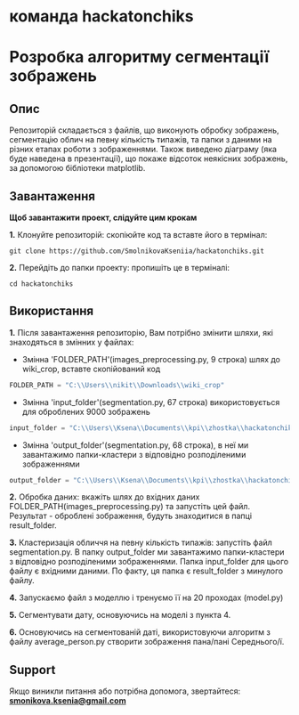 # команда hackatonchiks

# Розробка алгоритму сегментації зображень

## **Опис**

Репозиторій складається з файлів, що виконують обробку зображень, сегментацію облич на певну кількість типажів, та папки з даними на різних етапах роботи з зображеннями. Також виведено діаграму (яка буде наведена в презентації), що покаже відсоток неякісних зображень, за допомогою бібліотеки matplotlib.  


## **Завантаження**
**Щоб завантажити проект, слідуйте цим крокам**

**1.** Клонуйте репозиторій:
 скопіюйте код та вставте його в термінал: 
 ~~~terminal
git clone https://github.com/SmolnikovaKseniia/hackatonchiks.git
~~~
 
**2.** Перейдіть до папки проекту:
 пропишіть це в терміналі: 
 ~~~terminal
cd hackatonchiks
~~~


## **Використання**
 

 **1.** Після завантаження репозиторію, Вам потрібно змінити шляхи, які знаходяться в змінних у файлах:
   - Змінна 'FOLDER_PATH'(images_preprocessing.py, 9 строка) шлях до wiki_crop, вставте скопійований код
~~~python
FOLDER_PATH = "C:\\Users\\nikit\\Downloads\\wiki_crop"         
~~~
   - Змінна 'input_folder'(segmentation.py, 67 строка) використовується для оброблених 9000 зображень
~~~python
input_folder = "C:\\Users\\Ksena\\Documents\\kpi\\zhostka\\hackatonchiks\\result_folder"
~~~
   - Змінна 'output_folder'(segmentation.py, 68 строка), в неї ми завантажимо папки-кластери з відповідно розподіленими зображеннями
~~~python
output_folder = "C:\\Users\\Ksena\\Documents\\kpi\\zhostka\\hackatonchiks\\clustered_images"
~~~
 **2.** Обробка даних: вкажіть шлях до вхідних даних FOLDER_PATH(images_preprocessing.py) та запустіть цей файл. Результат - оброблені зображення, будуть знаходитися в папці result_folder.

 **3.** Кластеризація обличчя на певну кількість типажів: запустіть файл segmentation.py. В папку output_folder ми завантажимо папки-кластери з відповідно розподіленими зображеннями. Папка input_folder для цього файлу є вхідними даними. По факту, ця папка є result_folder з минулого файлу.

**4.** Запускаємо файл з моделлю і тренуємо її на 20 проходах (model.py)

**5.** Сегментувати дату, основуючись на моделі з пункта 4.

**6.** Основуючись на сегментованій даті, використовуючи алгоритм з файлу average_person.py створити зображення пана/пані Середнього/ї.


## **Support**
Якщо виникли питання або потрібна допомога, звертайтеся:
**smonikova.ksenia@gmail.com**